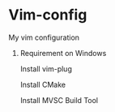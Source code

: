 # Vim-config
My vim configuration

1. Requirement on Windows

    Install vim-plug

    Install CMake

    Install MVSC Build Tool
